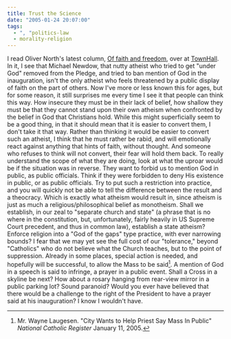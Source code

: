 ```yaml
---
title: Trust the Science
date: "2005-01-24 20:07:00"
tags:
  - ", "politics-law
  - morality-religion
---
```

I read Oliver North's latest column, [Of faith and
freedom](http://www.townhall.com/columnists/ollienorth/on20050122.shtml), over
at [TownHall](http://www.townhall.com). In it, I see that Michael
Newdow, that nutty atheist who tried to get "under God" removed from
the Pledge, and tried to ban mention of God in the inauguration, isn't
the only atheist who feels threatened by a public display of faith on
the part of others. Now I've more or less known this for ages, but for
some reason, it still surprises me every time I see it that people can
think this way. How insecure they must be in their lack of belief, how
shallow they must be that they cannot stand upon their own atheism
when confronted by the belief in God that Christians hold. While this
might superficially seem to be a good thing, in that it should mean
that it is easier to convert them, I don't take it that way. Rather
than thinking it would be easier to convert such an atheist, I think
that he must rather be rabid, and will emotionally react against
anything that hints of faith, without thought. And someone who refuses
to think will not convert, their fear will hold them back. To really
understand the scope of what they are doing, look at what the uproar
would be if the situation was in reverse. They want to forbid us to
mention God in public, as public officials. Think if they were
forbidden to deny His existence in public, or as public officials.
Try to put such a restriction into practice, and you will quickly not
be able to tell the difference between the result and a theocracy.
Which is exactly what atheism would result in, since atheism is just
as much a religious/philosophical belief as monotheism. Shall we
establish, in our zeal to "separate church and state" (a phrase that
is no where in the constitution, but, unfortunately, fairly heavily in
US Supreme Court precedent, and thus in common law), establish a state
atheism? Enforce religion into a "God of the gaps" type practice, with
ever narrowing bounds? I fear that we may yet see the full cost of our
"tolerance," beyond "Catholics" who do not believe what the Church
teaches, but to the point of suppression. Already in some places,
special action is needed, and hopefully will be successful, to allow
the Mass to be said[^20130713-1]. A mention of God in a speech is said to
infringe, a prayer in a public event. Shall a Cross in a skyline be next? How
about a rosary hanging from rear-view mirror in a public parking lot? Sound
paranoid? Would you ever have believed that there would be a challenge to the
right of the President to have a prayer said at his inauguration? I know I
wouldn't have.

[^20130713-1]: Mr. Wayne Laugesen. "City Wants to Help Priest Say Mass In Public" *National Catholic Register* January 11, 2005.

